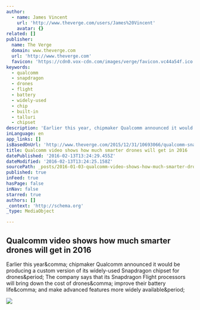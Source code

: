 ```yaml
---
author:
  - name: James Vincent
    url: 'http://www.theverge.com/users/James%20Vincent'
    avatar: {}
related: []
publisher:
  name: The Verge
  domain: www.theverge.com
  url: 'http://www.theverge.com'
  favicon: 'https://cdn0.vox-cdn.com/images/verge/favicon.vc44a54f.ico'
keywords:
  - qualcomm
  - snapdragon
  - drones
  - flight
  - battery
  - widely-used
  - chip
  - built-in
  - talluri
  - chipset
description: 'Earlier this year, chipmaker Qualcomm announced it would be producing a custom version of its widely-used Snapdragon chipset for drones. The company says that its Snapdragon Flight processors will bring down the cost of drones, improve their battery life, and make advanced features more widely available.'
inLanguage: en
app_links: []
isBasedOnUrl: 'http://www.theverge.com/2015/12/31/10693066/qualcomm-snapdragon-flight-preview'
title: Qualcomm video shows how much smarter drones will get in 2016
datePublished: '2016-02-13T13:24:29.455Z'
dateModified: '2016-02-13T13:24:25.158Z'
sourcePath: _posts/2016-01-03-qualcomm-video-shows-how-much-smarter-drones-will-get-in-201.md
published: true
inFeed: true
hasPage: false
inNav: false
starred: true
authors: []
_context: 'http://schema.org'
_type: MediaObject

---
```

<article style=""><h1>Qualcomm video shows how much smarter drones will get in 2016</h1><p>Earlier this year&amp;comma; chipmaker Qualcomm announced it would be producing a custom version of its widely-used Snapdragon chipset for drones&amp;period; The company says that its Snapdragon Flight processors will bring down the cost of drones&amp;comma; improve their battery life&amp;comma; and make advanced features more widely available&amp;period;</p><img src="https://cdn2.vox-cdn.com/thumbor/qZAkgFc_ALNaelNhjrxcDH5FPTM=/0x0:660x371/1600x900/cdn0.vox-cdn.com/uploads/chorus_image/image/48470513/snapdragon_flight.0.0.gif" /></article>